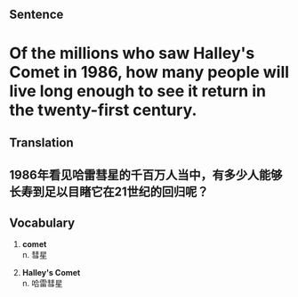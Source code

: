 ## Sentence

<h1>Of the millions who saw Halley's Comet in 1986, how many people will live long enough to see it return in the twenty-first century.</h1>

## Translation

<h2>1986年看见哈雷彗星的千百万人当中，有多少人能够长寿到足以目睹它在21世纪的回归呢？</h2>

## Vocabulary   

1. **comet**      
n. 彗星     

2. **Halley's Comet**    
n. 哈雷彗星      

